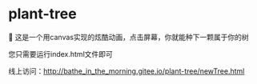 # plant-tree
:palm_tree: 这是一个用canvas实现的炫酷动画，点击屏幕，你就能种下一颗属于你的树

您只需要运行index.html文件即可
  
线上访问：http://bathe_in_the_morning.gitee.io/plant-tree/newTree.html
